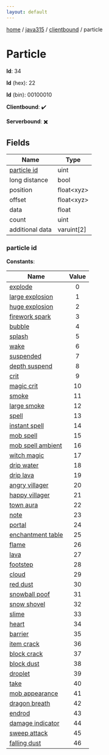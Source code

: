 ```yaml
---
layout: default
---
```


[home](/)  /  [java315](/protocol/java315)  /  [clientbound](/protocol/java315/clientbound)  /  particle

# Particle

**Id**: 34

**Id** (hex): 22

**Id** (bin): 00100010

**Clientbound**: ✔️

**Serverbound**: ✖️

## Fields

Name | Type
---|---
[particle id](#particle-id) | uint
long distance | bool
position | float&lt;xyz&gt;
offset | float&lt;xyz&gt;
data | float
count | uint
additional data | varuint[2]

### particle id

**Constants**:

Name | Value
---|:---:
[explode](particle-id_explode) | 0
[large explosion](particle-id_large-explosion) | 1
[huge explosion](particle-id_huge-explosion) | 2
[firework spark](particle-id_firework-spark) | 3
[bubble](particle-id_bubble) | 4
[splash](particle-id_splash) | 5
[wake](particle-id_wake) | 6
[suspended](particle-id_suspended) | 7
[depth suspend](particle-id_depth-suspend) | 8
[crit](particle-id_crit) | 9
[magic crit](particle-id_magic-crit) | 10
[smoke](particle-id_smoke) | 11
[large smoke](particle-id_large-smoke) | 12
[spell](particle-id_spell) | 13
[instant spell](particle-id_instant-spell) | 14
[mob spell](particle-id_mob-spell) | 15
[mob spell ambient](particle-id_mob-spell-ambient) | 16
[witch magic](particle-id_witch-magic) | 17
[drip water](particle-id_drip-water) | 18
[drip lava](particle-id_drip-lava) | 19
[angry villager](particle-id_angry-villager) | 20
[happy villager](particle-id_happy-villager) | 21
[town aura](particle-id_town-aura) | 22
[note](particle-id_note) | 23
[portal](particle-id_portal) | 24
[enchantment table](particle-id_enchantment-table) | 25
[flame](particle-id_flame) | 26
[lava](particle-id_lava) | 27
[footstep](particle-id_footstep) | 28
[cloud](particle-id_cloud) | 29
[red dust](particle-id_red-dust) | 30
[snowball poof](particle-id_snowball-poof) | 31
[snow shovel](particle-id_snow-shovel) | 32
[slime](particle-id_slime) | 33
[heart](particle-id_heart) | 34
[barrier](particle-id_barrier) | 35
[item crack](particle-id_item-crack) | 36
[block crack](particle-id_block-crack) | 37
[block dust](particle-id_block-dust) | 38
[droplet](particle-id_droplet) | 39
[take](particle-id_take) | 40
[mob appearance](particle-id_mob-appearance) | 41
[dragon breath](particle-id_dragon-breath) | 42
[endrod](particle-id_endrod) | 43
[damage indicator](particle-id_damage-indicator) | 44
[sweep attack](particle-id_sweep-attack) | 45
[falling dust](particle-id_falling-dust) | 46

